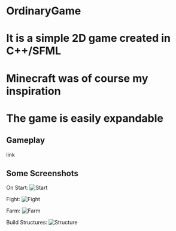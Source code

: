 # OrdinaryGame
 # It is a simple 2D game created in C++/SFML
 # Minecraft was of course my inspiration
 # The game is easily expandable

## Gameplay
link

## Some Screenshots
On Start:
![Start](https://user-images.githubusercontent.com/81316606/123417643-4e57ae80-d5b8-11eb-9f35-a24f59d68572.png)

Fight:
![Fight](https://user-images.githubusercontent.com/81316606/123417730-67f8f600-d5b8-11eb-8fb3-353b50b83e23.png)

Farm:
![Farm](https://user-images.githubusercontent.com/81316606/123417749-6f200400-d5b8-11eb-9904-e1b91b04642b.png)

Build Structures:
![Structure](https://user-images.githubusercontent.com/81316606/123417776-78a96c00-d5b8-11eb-9458-035d267d8614.png)

